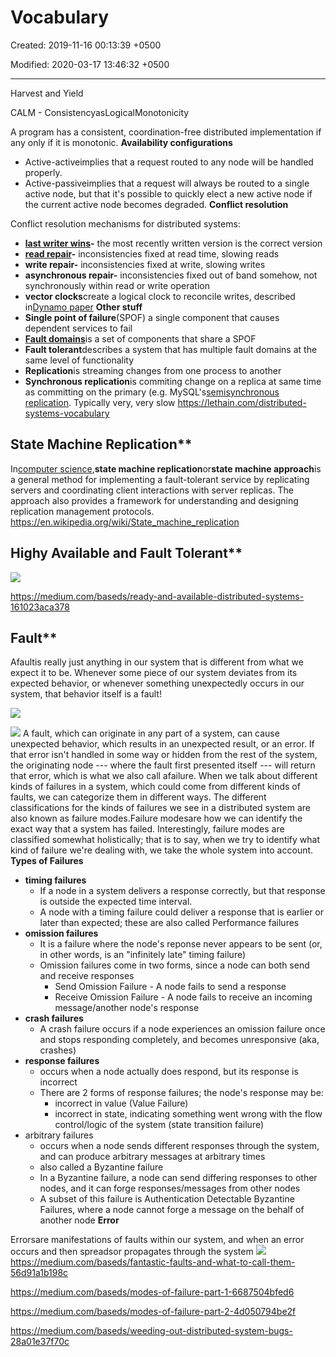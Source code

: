 # Vocabulary

Created: 2019-11-16 00:13:39 +0500

Modified: 2020-03-17 13:46:32 +0500

---

Harvest and Yield

CALM - ConsistencyasLogicalMonotonicity

A program has a consistent, coordination-free distributed implementation if any only if it is monotonic.
**Availability configurations**
-   Active-activeimplies that a request routed to any node will be handled properly.
-   Active-passiveimplies that a request will always be routed to a single active node, but that it's possible to quickly elect a new active node if the current active node becomes degraded.
**Conflict resolution**

Conflict resolution mechanisms for distributed systems:
-   **[last writer wins](https://dl.acm.org/citation.cfm?doid=1435417.1435432)-** the most recently written version is the correct version
-   **[read repair](https://en.wikipedia.org/wiki/Eventual_consistency)-** inconsistencies fixed at read time, slowing reads
-   **write repair-** inconsistencies fixed at write, slowing writes
-   **asynchronous repair-** inconsistencies fixed out of band somehow, not synchronously within read or write operation
-   **vector clocks**create a logical clock to reconcile writes, described in[Dynamo paper](https://www.allthingsdistributed.com/files/amazon-dynamo-sosp2007.pdf)
**Other stuff**
-   **Single point of failure**(SPOF) a single component that causes dependent services to fail
-   [**Fault domains**](https://lethain.com/fault-domains/)is a set of components that share a SPOF
-   **Fault tolerant**describes a system that has multiple fault domains at the same level of functionality
-   **Replication**is streaming changes from one process to another
-   **Synchronous replication**is commiting change on a replica at same time as committing on the primary (e.g. MySQL's[semisynchronous replication](https://dev.mysql.com/doc/refman/5.5/en/replication-semisync.html). Typically very, very slow
<https://lethain.com/distributed-systems-vocabulary>

## State Machine Replication**

In[computer science](https://en.wikipedia.org/wiki/Computer_science),**state machine replication**or**state machine approach**is a general method for implementing a fault-tolerant service by replicating servers and coordinating client interactions with server replicas. The approach also provides a framework for understanding and designing replication management protocols.
<https://en.wikipedia.org/wiki/State_machine_replication>

## Highy Available and Fault Tolerant**

![](media/Vocabulary-image1.jpg)

<https://medium.com/baseds/ready-and-available-distributed-systems-161023aca378>

## Fault**

Afaultis really just anything in our system that is different from what we expect it to be. Whenever some piece of our system deviates from its expected behavior, or whenever something unexpectedly occurs in our system, that behavior itself is a fault!

![](media/Vocabulary-image2.jpg)

![](media/Vocabulary-image3.jpg)
A fault, which can originate in any part of a system, can cause unexpected behavior, which results in an unexpected result, or an error. If that error isn't handled in some way or hidden from the rest of the system, the originating node --- where the fault first presented itself --- will return that error, which is what we also call afailure. When we talk about different kinds of failures in a system, which could come from different kinds of faults, we can categorize them in different ways.
The different classifications for the kinds of failures we see in a distributed system are also known as failure modes.Failure modesare how we can identify the exact way that a system has failed. Interestingly, failure modes are classified somewhat holistically; that is to say, when we try to identify what kind of failure we're dealing with, we take the whole system into account.
**Types of Failures**
-   **timing failures**
    -   If a node in a system delivers a response correctly, but that response is outside the expected time interval.
    -   A node with a timing failure could deliver a response that is earlier or later than expected; these are also called Performance failures
-   **omission failures**
    -   It is a failure where the node's reponse never appears to be sent (or, in other words, is an "infinitely late" timing failure)
    -   Omission failures come in two forms, since a node can both send and receive responses
        -   Send Omission Failure - A node fails to send a response
        -   Receive Omission Failure - A node fails to receive an incoming message/another node's response
-   **crash failures**
    -   A crash failure occurs if a node experiences an omission failure once and stops responding completely, and becomes unresponsive (aka, crashes)
-   **response failures**
    -   occurs when a node actually does respond, but its response is incorrect
    -   There are 2 forms of response failures; the node's response may be:
        -   incorrect in value (Value Failure)
        -   incorrect in state, indicating something went wrong with the flow control/logic of the system (state transition failure)
-   arbitrary failures
    -   occurs when a node sends different responses through the system, and can produce arbitrary messages at arbitrary times
    -   also called a Byzantine failure
    -   In a Byzantine failure, a node can send differing responses to other nodes, and it can forge responses/messages from other nodes
    -   A subset of this failure is Authentication Detectable Byzantine Failures, where a node cannot forge a message on the behalf of another node
**Error**

Errorsare manifestations of faults within our system, and when an error occurs and then spreadsor propagates through the system
![](media/Vocabulary-image4.jpeg)
<https://medium.com/baseds/fantastic-faults-and-what-to-call-them-56d91a1b198c>

<https://medium.com/baseds/modes-of-failure-part-1-6687504bfed6>

<https://medium.com/baseds/modes-of-failure-part-2-4d050794be2f>

<https://medium.com/baseds/weeding-out-distributed-system-bugs-28a01e37f70c>

